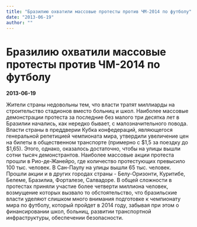 ```yaml
---
title: "Бразилию охватили массовые протесты против ЧМ-2014 по футболу"
date: "2013-06-19"
author: ""
---
```


# Бразилию охватили массовые протесты против ЧМ-2014 по футболу

**2013-06-19** 

Жители страны недовольны тем, что власти тратят миллиарды на строительство стадионов вместо больниц и школ. Наиболее массовые демонстрации протеста за последние без малого три десятка лет в Бразилии начались, как нередко бывает, с малозначительного повода. Власти страны в преддверии Кубка конфедераций, являющегося генеральной репетицией чемпионата мира, утвердили увеличение цен на билеты в общественном транспорте (примерно с $1,5 за поездку до $1,65). Этого, однако, оказалось достаточно, чтобы на улицы вышли сотни тысяч демонстрантов. Наиболее массовые акции протеста прошли в Рио-де-Жанейро, где количество протестующих превысило 100 тыс. человек. В Сан-Паулу на улицы вышли 65 тыс. человек. Прошли акции и в других городах страны - Белу-Оризонти, Куритибе, Белеме, Бразилиа, Форталезе, Салвадоре. В общей сложности в протестах приняли участие более четверти миллиона человек, возмущение которых вызвало то обстоятельство, что бразильские власти уделяют слишком много внимания подготовке к чемпионату мира по футболу, который пройдет в 2014 году, забывая при этом о финансировании школ, больниц, развитии транспортной инфраструктуры, обеспечении безопасности.